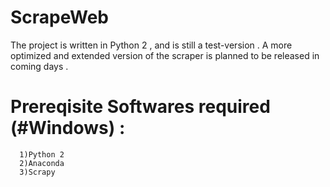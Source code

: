 # ScrapeWeb

The project is written in Python 2 , and is still a test-version . A more optimized and extended version of the scraper is planned to be released in coming days .

# Prereqisite Softwares required  (#Windows) :
      1)Python 2
      2)Anaconda
      3)Scrapy 
            

   
